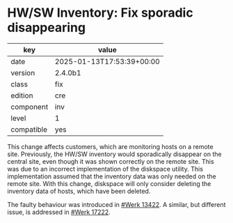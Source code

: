 [//]: # (werk v2)
# HW/SW Inventory: Fix sporadic disappearing

key        | value
---------- | ---
date       | 2025-01-13T17:53:39+00:00
version    | 2.4.0b1
class      | fix
edition    | cre
component  | inv
level      | 1
compatible | yes

This change affects customers, which are monitoring hosts on a remote site.
Previously, the HW/SW inventory would sporadically disappear on the central site, even though it was shown correctly on the remote site.
This was due to an incorrect implementation of the diskspace utility.
This implementation assumed that the inventory data was only needed on the remote site.
With this change, diskspace will only consider deleting the inventory data of hosts, which have been deleted.

The faulty behaviour was introduced in [#Werk 13422](https://checkmk.com/werk/13242).
A similar, but different issue, is addressed in [#Werk 17222](https://checkmk.com/werk/17222).
